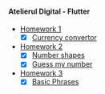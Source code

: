 #### Atelierul Digital - Flutter

* [Homework 1](lib/src/C_01)
    - [x] [Currency convertor](lib/src/C_01/currency_converter.dart)

* [Homework 2](lib/src/C_02)
    - [x] [Number shapes](lib/src/C_02/number_shapes.dart)
    - [x] [Guess my number](lib/src/C_02/guess_my_number.dart)

* [Homework 3](lib/src/C_03)
    - [x] [Basic Phrases](lib/src/C_03/basic_phrases.dart)

